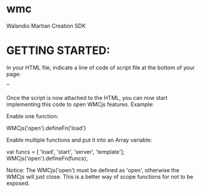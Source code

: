 # wmc
Walandio Martian Creation SDK

GETTING STARTED:
================
In your HTML file, indicate a line of code of script file at the bottom of your page:

'<script src="wmc.js" type="text/javascript"></script>'

Once the script is now attached to the HTML, you can now start implementing this code to open WMCjs features. Example:


Enable one function:

WMCjs('open').defineFn('load')

Enable multiple functions and put it into an Array variable:

var funcs =  [ 'load', 'start', 'server', 'template'];
WMCjs('open').defineFn(funcs);


Notice: The WMCjs('open') must be defined as 'open', otherwise the WMCjs will just close. This is a better way of scope
functions for not to be exposed.



